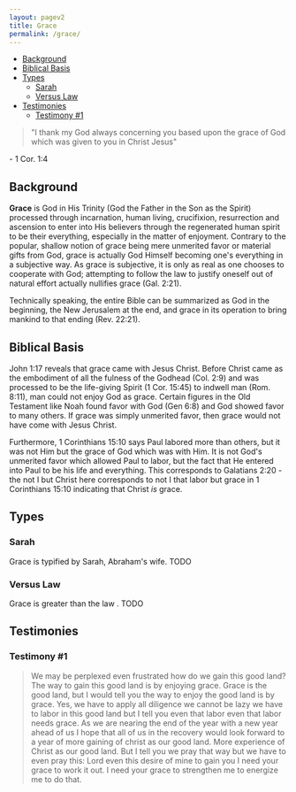 ```yaml
---
layout: pagev2
title: Grace
permalink: /grace/
---
```

- [Background](#background)
- [Biblical Basis](#biblical-basis)
- [Types](#types)
  - [Sarah](#sarah)
  - [Versus Law](#versus-law)
- [Testimonies](#testimonies)
  - [Testimony #1](#testimony-1)

>"I thank my God always concerning you based upon the grace of God which was given to you in Christ Jesus"

\- 1 Cor. 1:4

## Background

**Grace** is God in His Trinity (God the Father in the Son as the Spirit) processed through incarnation, human living, crucifixion, resurrection and ascension to enter into His believers through the regenerated human spirit to be their everything, especially in the matter of enjoyment. Contrary to the popular, shallow notion of grace being mere unmerited favor or material gifts from God, grace is actually God Himself becoming one's everything in a subjective way. As grace is subjective, it is only as real as one chooses to cooperate with God; attempting to follow the law to justify oneself out of natural effort actually nullifies grace (Gal. 2:21).

Technically speaking, the entire Bible can be summarized as God in the beginning, the New Jerusalem at the end, and grace in its operation to bring mankind to that ending (Rev. 22:21).

## Biblical Basis

John 1:17 reveals that grace came with Jesus Christ. Before Christ came as the embodiment of all the fulness of the Godhead (Col. 2:9) and was processed to be the life-giving Spirit (1 Cor. 15:45) to indwell man (Rom. 8:11), man could not enjoy God as grace. Certain figures in the Old Testament like Noah found favor with God (Gen 6:8) and God showed favor to many others. If grace was simply unmerited favor, then grace would not have come with Jesus Christ.

Furthermore, 1 Corinthians 15:10 says Paul labored more than others, but it was not Him but the grace of God which was with Him. It is not God's unmerited favor which allowed Paul to labor, but the fact that He entered into Paul to be his life and everything. This corresponds to Galatians 2:20 - the not I but Christ here corresponds to not I that labor but grace in 1 Corinthians 15:10 indicating that Christ *is* grace.
  
## Types

### Sarah

Grace is typified by Sarah, Abraham's wife. TODO

### Versus Law

Grace is greater than the law . TODO

## Testimonies

### Testimony #1

> We may be perplexed even frustrated how do we gain this good land? The way to gain this good land is by enjoying grace. Grace is the good land, but I would tell you the way to enjoy the good land is by grace. Yes, we have to apply all diligence we cannot be lazy we have to labor in this good land but I tell you even that labor even that labor needs grace. As we are nearing the end of the year with a new year ahead of us I hope that all of us in the recovery would look forward to a year of more gaining of christ as our good land. More experience of Christ as our good land. But I tell you we pray that way but we have to even pray this: Lord even this desire of mine to gain you I need your grace to work it out. I need your grace to strengthen me to energize me to do that.